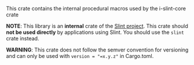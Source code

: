 <!-- Copyright © SixtyFPS GmbH <info@slint.dev> ; SPDX-License-Identifier: GPL-3.0-only OR LicenseRef-Slint-Royalty-free-2.0 OR LicenseRef-Slint-commercial -->

This crate contains the internal procedural macros used by the i-slint-core crate

**NOTE**: This library is an **internal** crate of the [Slint project](https://slint.dev).
This crate should **not be used directly** by applications using Slint.
You should use the `slint` crate instead.

**WARNING**: This crate does not follow the semver convention for versioning and can
only be used with `version = "=x.y.z"` in Cargo.toml.
